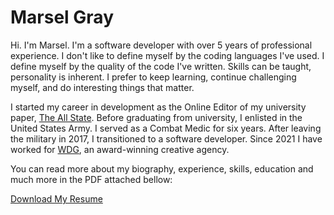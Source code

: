 # Marsel Gray

Hi. I'm Marsel. I'm a software developer with over 5 years of professional experience. I don't like to define myself by the coding languages I've used. I define myself by the quality of the code I've written. Skills can be taught, personality is inherent. I prefer to keep learning, continue challenging myself, and do interesting things that matter.

I started my career in development as the Online Editor of my university paper, [The All State](http://www.theallstate.org/). Before graduating from university, I enlisted in the United States Army. I served as a Combat Medic for six years. After leaving the military in 2017, I transitioned to a software developer. Since 2021 I have worked for [WDG](https://www.webdevelopmentgroup.com/), an award-winning creative agency.

You can read more about my biography, experience, skills, education and much more in the PDF attached bellow:

[Download My Resume](https://www.marselgray.com/marsel_gray_resume.pdf)


